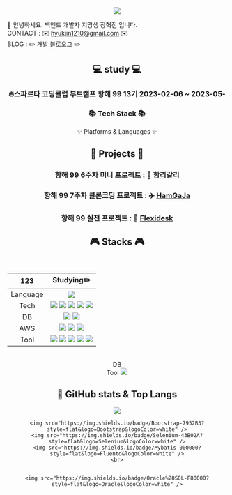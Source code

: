 <div align=center>
	<img src="https://capsule-render.vercel.app/api?type=waving&color=auto&height=200&section=header&text=Hyukjin%20Github!&fontSize=90" />	
</div>

👋 안녕하세요. 백엔드 개발자 지망생 장혁진 입니다.
<br>
CONTACT : ✉️ hyukjin1210@gmail.com ✉️
<br>
BLOG : ✏️ [개발 블로오그](https://chaos2061.tistory.com) ✏️
<br>


<div align=center>
  
## 💻 study 💻

### 🔥스파르타 코딩클럽 부트캠프 항해 99 13기 2023-02-06 ~ 2023-05-
  
</div>

<div align=center>
	<h3>📚 Tech Stack 📚</h3>
	<p>✨ Platforms & Languages ✨</p>
</div>

<div align="center">
  
##  👀 Projects 👀

### 항해 99 6주차 미니 프로젝트 : 🔔 [항리갈리](리잉크)
### 항해 99 7주차 클론코딩 프로젝트 : ✈️ [HamGaJa](리잉크)
### 항해 99 실전 프로젝트 : 💯 [Flexidesk](리잉크)
</div>

<div align="center">

## 🎮 Stacks 🎮
<br>

|123|Studying✏️|
|:---:|:---:|
|Language|<img src="https://img.shields.io/badge/Java-007396?style=flat&logo=Conda-Forge&logoColor=white" />|
|Tech|<img src="https://img.shields.io/badge/Spring-6DB33F?style=flat&logo=Spring&logoColor=white" /> <img src="https://img.shields.io/badge/SpringBoot-6DB33F?style=flat-round&logo=springboot&logoColor=white"/> <img src="https://img.shields.io/badge/SpringSecurity-6DB33F?style=flat-ound&logo=SpringSecurity&logoColor=white"/> <img src="https://img.shields.io/badge/JWT-000000?style=flat-round&logo=jsonwebtokens&logoColor=white"/> <img src="https://img.shields.io/badge/Postman-FF6C37?style=flat-round&logo=Postman&logoColor=white"/>|
|DB|<img src="https://img.shields.io/badge/MySQL-4479A1?style=flat-round&logo=MySQL&logoColor=white"/> <img src="https://img.shields.io/badge/MongoDB-47A248?style=flat-round&logo=MongoDB&logoColor=white"/>|
|AWS|<img src="https://img.shields.io/badge/AmazonEC2-FF9900?style=flat-round&logo=AmazonEC2&logoColor=white"/> <img src="https://img.shields.io/badge/AmazonRDS-527FFF?style=flat-round&logo=AmazonRDS&logoColor=white"/> <img src="https://img.shields.io/badge/AmazonS3-569A31?style=flat-round&logo=AmazonS3&logoColor=white"/>|
|Tool|<img src="https://img.shields.io/badge/Notion-000000?style=flat-round&logo=Notion&logoColor=white"/> <img src="https://img.shields.io/badge/Slack-F06A6A?style=flat-round&logo=slack&logoColor=white"/> <img src="https://img.shields.io/badge/github-181717?style=flat-round&logo=github&logoColor=white"/> <img src="https://img.shields.io/badge/git-F05032?style=flat-round&logo=git&logoColor=white"/> <img src="https://img.shields.io/badge/FileZilla-BF0000?style=flat-round&logo=filezilla&logoColor=white"/>|

  
</div>  

<div align="center">
  
  
  

  
  
  
  
  
 <br>
  DB

<br>
Tool

 




<img src="https://img.shields.io/badge/Ubuntu-E95420?style=flat-round&logo=Ubuntu&logoColor=white"/>
  
  
  ## 🚀  GitHub stats & Top Langs




 
  <img src="https://img.shields.io/badge/Sourcetree-0052CC?style=flat-round&logo=Sourcetree&logoColor=white"/>

 
   
  


<br>

	<img src="https://img.shields.io/badge/Bootstrap-7952B3?style=flat&logo=Bootstrap&logoColor=white" />
	<img src="https://img.shields.io/badge/Selenium-43B02A?style=flat&logo=Selenium&logoColor=white" />
	<img src="https://img.shields.io/badge/Mybatis-000000?style=flat&logo=Fluentd&logoColor=white" />
	<br>
  
   
	<img src="https://img.shields.io/badge/Oracle%20SQL-F80000?style=flat&logo=Oracle&logoColor=white" />

</div>


<!--
**hyukjin1210/hyukjin1210** is a ✨ _special_ ✨ repository because its `README.md` (this file) appears on your GitHub profile.

Here are some ideas to get you started:

- 🔭 I’m currently working on ...
- 🌱 I’m currently learning ...
- 👯 I’m looking to collaborate on ...
- 🤔 I’m looking for help with ...
- 💬 Ask me about ...
- 📫 How to reach me: ...
- 😄 Pronouns: ...
- ⚡ Fun fact: ...
-->
